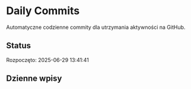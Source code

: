 # Daily Commits

Automatyczne codzienne commity dla utrzymania aktywności na GitHub.

## Status
Rozpoczęto: 2025-06-29 13:41:41

## Dzienne wpisy
